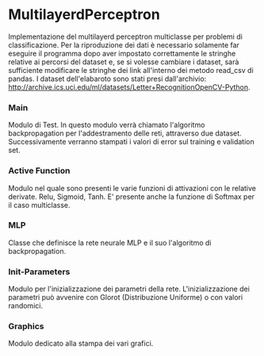 # MultilayerdPerceptron
Implementazione del multilayerd perceptron multiclasse per problemi di classificazione. Per la riproduzione dei dati è necessario solamente far eseguire il programma dopo aver impostato correttamente le stringhe relative ai percorsi del dataset e, se si volesse cambiare i dataset, sarà sufficiente modificare le stringhe dei link all'interno dei metodo read_csv di pandas. I dataset dell'elabaroto sono stati presi dall'archivio: http://archive.ics.uci.edu/ml/datasets/Letter+RecognitionOpenCV-Python.

### Main
Modulo di Test. In questo modulo verrà chiamato l'algoritmo backpropagation per l'addestramento delle reti, attraverso due dataset. Successivamente verranno stampati i valori di error sul training e validation set.

### Active Function
Modulo nel quale sono presenti le varie funzioni di attivazioni con le relative derivate. Relu, Sigmoid, Tanh. E' presente anche la funzione di Softmax per il caso multiclasse.

### MLP
Classe che definisce la rete neurale MLP e il suo l'algoritmo di backpropagation.

### Init-Parameters
Modulo per l'inizializzazione dei parametri della rete. L'inizializzazione dei parametri può avvenire con Glorot (Distribuzione Uniforme) o con valori randomici.

### Graphics
Modulo dedicato alla stampa dei vari grafici.
